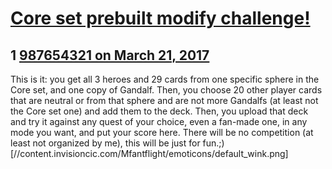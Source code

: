 # [Core set prebuilt modify challenge!](https://community.fantasyflightgames.com/topic/245383-core-set-prebuilt-modify-challenge/)

## 1 [987654321 on March 21, 2017](https://community.fantasyflightgames.com/topic/245383-core-set-prebuilt-modify-challenge/?do=findComment&comment=2696704)

This is it: you get all 3 heroes and 29 cards from one specific sphere in the Core set, and one copy of Gandalf. Then, you choose 20 other player cards that are neutral or from that sphere and are not more Gandalfs (at least not the Core set one) and add them to the deck. Then, you upload that deck and try it against any quest of your choice, even a fan-made one, in any mode you want, and put your score here. There will be no competition (at least not organized by me), this will be just for fun.;) [//content.invisioncic.com/Mfantflight/emoticons/default_wink.png]

